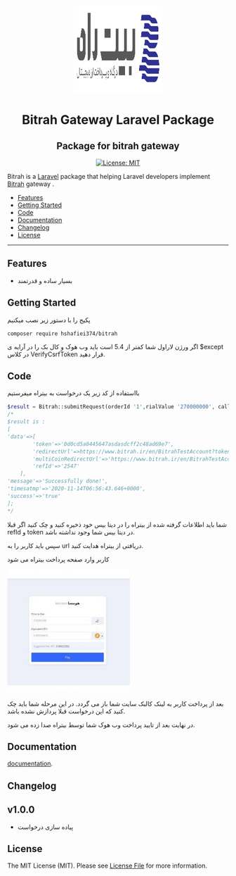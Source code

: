 <div align="center">
    <img src="./images/logo.svg" width="200" height="200">
</div>
<h1 align="center">Bitrah Gateway Laravel Package</h1>
<h2 align="center">Package for bitrah gateway</h2>

<div align="center">

[![License: MIT](https://img.shields.io/badge/License-MIT-brightgreen.svg)](https://opensource.org/licenses/MIT)

</div>

Bitrah is a [Laravel](http://laravel.com/) package that helping Laravel developers implement [Bitrah](http://bitrah.ir/) gateway .


- [Features](#features)
- [Getting Started](#getting-started)
- [Code](#code)
- [Documentation](#documentation)
- [Changelog](#changelog)
- [License](#license)


---


## Features
* بسیار ساده و قدرتمند

## Getting Started
پکیج را با دستور زیر نصب میکنیم 
```
composer require hshafiei374/bitrah
```

اگر ورژن لاراول شما کمتر از 5.4 است باید وب هوک و کال بک را در آرایه ی $except در کلاس VerifyCsrfToken قرار دهید.


## Code
بااستفاده از کد زیر یک درخواست به بیتراه میفرستیم
```php
$result = Bitrah::submitRequest(orderId '1',rialValue '270000000', callbackurl 'http://your-domain.com/bitrah_call_back', webhookkurl 'http://your-domain.com/bitrah_webhook');
/*
$result is : 
[
'data'=>[
        'token'=>'0d0cd5a0445647asdasdcff2c48ad69e7',
        'redirectUrl'=>https://www.bitrah.ir/en/BitrahTestAccount?token=0d0cd5a044564783asc48ad69e7&mode=off&coin=BTC&amount=25000'',
        'multiCoinRedirectUrl'=>'https://www.bitrah.ir/en/BitrahTestAccount?token=0d0cd5asdcccff2c48ad69e7&mode=on&coin=BTC&amount=25000',
        'refId'=>'2547'
    ],
'message'=>'Successfully done!',
'timesatmp'=>'2020-11-14T06:56:43.646+0000',
'success'=>'true'
];
*/
```

شما باید اطلاعات گرفته شده از بیتراه را در دیتا بیس خود ذخیره کنید و چک کنید اگر قبلا refId و token در دیتا بیس شما وجود نداشته باشد.

سپس باید کاربر را به url دریافتی از بیتراه هدایت کنید.

کاربر وارد صفحه پرداخت بیتراه می شود

![Code](./images/bitrah1.jpeg)


بعد از پرداخت کاربر به لینک کالبک سایت شما باز می گردد.
در این مرحله شما باید چک کنید که این درخواست قبلا پردازش نشده باشد.

در نهایت بعد از تایید پرداخت وب هوک شما توسط بیتراه صدا زده می شود.

## Documentation
[documentation](https://www.bitrah.ir/en/doc).
## Changelog
## v1.0.0
* پیاده سازی درخواست


## License

The MIT License (MIT). Please see [License File](LICENSE.md) for more information.
